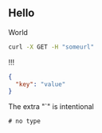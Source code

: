 ## Hello

World
```sh
curl -X GET -H "someurl"
```

!!!
```json
{
  "key": "value"
}
````
The extra "`" is intentional

```
# no type
```
